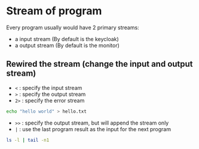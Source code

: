 # Stream of program

Every program usually would have 2 primary streams:
* a input stream (By default is the keycloak) 
* a output stream (By default is the monitor)

## Rewired the stream (change the input and output stream)

* `<` : specify the input stream
* `>` : specify the output stream
* `2>` : specify the error stream

```sh
echo "hello world" > hello.txt
```

* `>>` : specify the output stream, but will append the stream only
* `|` : use the last program result as the input for the next program

```sh
ls -l | tail -n1
```